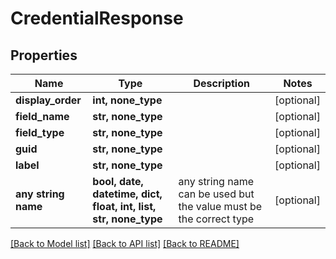 # CredentialResponse


## Properties
Name | Type | Description | Notes
------------ | ------------- | ------------- | -------------
**display_order** | **int, none_type** |  | [optional] 
**field_name** | **str, none_type** |  | [optional] 
**field_type** | **str, none_type** |  | [optional] 
**guid** | **str, none_type** |  | [optional] 
**label** | **str, none_type** |  | [optional] 
**any string name** | **bool, date, datetime, dict, float, int, list, str, none_type** | any string name can be used but the value must be the correct type | [optional]

[[Back to Model list]](../README.md#documentation-for-models) [[Back to API list]](../README.md#documentation-for-api-endpoints) [[Back to README]](../README.md)


